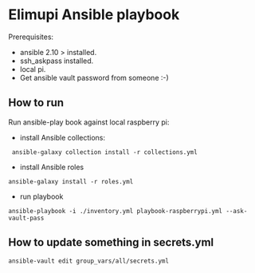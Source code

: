 Elimupi Ansible playbook
=============
Prerequisites:
 - ansible 2.10 > installed.
 - ssh_askpass installed.
 - local pi.
 - Get ansible vault password from someone :-)

## How to run
 Run ansible-play book against local raspberry pi:

 - install Ansible collections:

` ansible-galaxy collection install -r collections.yml`

 - install Ansible roles

`ansible-galaxy install -r roles.yml`

- run playbook

`ansible-playbook -i ./inventory.yml playbook-raspberrypi.yml --ask-vault-pass`

## How to update something in secrets.yml

`ansible-vault edit group_vars/all/secrets.yml`  
